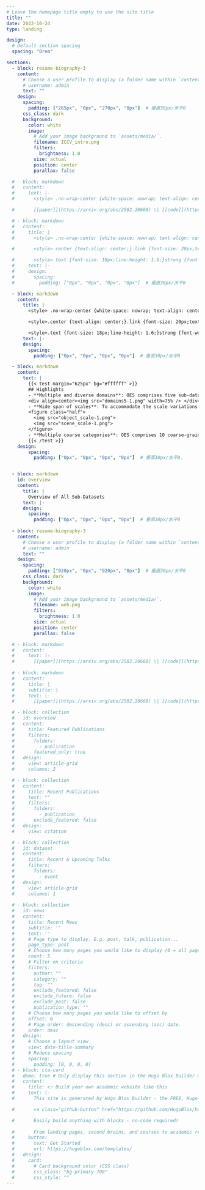 ```yaml
---
# Leave the homepage title empty to use the site title
title: ""
date: 2022-10-24
type: landing

design:
  # Default section spacing
  spacing: "0rem"

sections:
  - block: resume-biography-3
    content:
      # Choose a user profile to display (a folder name within `content/authors/`)
      # username: admin
      text: ""
    design:
      spacing:
        padding: ["265px", "0px", "270px", "0px"]  # 垂直30px/水平0
      css_class: dark
      background:
        color: white
        image:
          # Add your image background to `assets/media/`.
          filename: ICCV_intro.png
          filters:
            brightness: 1.0
          size: actual
          position: center
          parallax: false

  # - block: markdown
  #   content:
  #     text: |-
  #       <style> .no-wrap-center {white-space: nowrap; text-align: center;}</style><div class="no-wrap-center">OpenEarthSensing: Large-Scale Fine-Grained Open-World Remote Sensing Benchmark</div>

  #       [[paper]](https://arxiv.org/abs/2502.20668) \| [[code]](https://github.com/HAIV-Lab/openhaiv)

  # - block: markdown
  #   content:
  #     title: |
  #       <style> .no-wrap-center {white-space: nowrap; text-align: center;}</style><div class="no-wrap-center">OpenEarthSensing: Large-Scale Fine-Grained Open-World Remote Sensing Benchmark</div>

  #       <style>.center {text-align: center;}.link {font-size: 20px;text-decoration: none;}.link:hover {color: red; /* 改变链接颜色 */font-weight: bold; /* 改变链接文本的粗细 */cursor: pointer; /* 鼠标悬停时显示手型指示链接可点击 */}.separator {font-size: 20px;color: black;}</style><div class="center"><a href="https://arxiv.org/abs/2502.20668" class="link">[paper]</a> <span class="separator">|</span> <a href="https://github.com/HAIV-Lab/openhaiv" class="link">[code]</a></div>

  #       <style>.text {font-size: 18px;line-height: 1.6;}strong {font-weight: bold;color: red;}</style><div class="text">The advancement of remote sensing, including satellite systems, facilitates the continuous acquisition of remote sensing imagery globally, introducing novel challenges for achieving open-world tasks. Deployed models need to continuously adjust to a constant influx of new data, which frequently showcases diverse shifts from the data encountered during the training phase. To effectively handle the new data, models are required to detect semantic shifts, adapt to covariate shifts, and continuously update the parameters without forgetting learned knowledge, which has been considered in works on a variety of open-world tasks. However, existing studies are typically conducted within a single dataset to simulate realistic conditions, with a lack of large-scale benchmarks capable of evaluating multiple open-world tasks. We introduce <strong>OpenEarthSensing (OES)</strong>, a large-scale fine-grained benchmark for open-world remote sensing. OES includes 189 scene and objects categories, covering the vast majority of potential semantic shifts that may occur in the real world. Additionally, to provide a more comprehensive testbed for evaluating the generalization performance, OES encompasses five data domains with significant covariate shifts, including two RGB satellite domains, one RGB aerial domain, one multispectral RGB domain, and one infrared domain. We evaluate the baselines and existing methods of diverse tasks on OES, demonstrating that it serves as a meaningful and challenging benchmark for open-world remote sensing.</div>
  #     text: |-
  #     design:
  #       spacing:
  #         padding: ["0px", "0px", "0px", "0px"]  # 垂直30px/水平0

  - block: markdown
    content:
      title: |
        <style> .no-wrap-center {white-space: nowrap; text-align: center;}</style><div class="no-wrap-center">OpenEarthSensing: Large-Scale Fine-Grained Open-World Remote Sensing Benchmark</div>

        <style>.center {text-align: center;}.link {font-size: 20px;text-decoration: none;}.link:hover {color: red; /* 改变链接颜色 */font-weight: bold; /* 改变链接文本的粗细 */cursor: pointer; /* 鼠标悬停时显示手型指示链接可点击 */}.separator {font-size: 20px;color: black;}</style><div class="center"><a href="https://arxiv.org/abs/2502.20668" class="link">[paper]</a> <span class="separator">|</span> <a href="https://www.kaggle.com/datasets/xiangexiang/openearthsensing-oes" class="link">[dataset]</a></div>

        <style>.text {font-size: 18px;line-height: 1.6;}strong {font-weight: bold;color: red;}</style><div class="text">Home page of the large-scale fine-grained open-world remote-sensing datasets and benchmark <strong>OpenEarthSensing (OES)</strong> for various open-world remote-sensing downstream tasks, mainly including evaluating the ability of models to detect semantic shifts, adapt to covariate shifts, and continuously update the parameters without forgetting learned knowledge. OES includes 189 scene and object categories, covering the vast majority of potential semantic shifts that may occur in the real world. To provide a more comprehensive testbed for evaluating the generalization performance, OES encompasses five data domains with significant covariate shifts, including two RGB satellite domains, one RGB aerial domain, one multi-spectral RGB domain, and one infrared domain.  </div>
      text: |-
      design:
        spacing:
          padding: ["0px", "0px", "0px", "0px"]  # 垂直30px/水平0

  - block: markdown
    content:
      text: |
        {{< test margin="625px" bg="#ffffff" >}}
        ## Highlights
        - **Multiple and diverse domains**: OES comprises five sub-datasets with five distinct domains, enabling it to serve as a testbed for various generalization tasks. We randomly select 2,000 images from each domain and utilize GeoRSCLIP to extract features. The t-SNE visualization is presented with each color representing a different domain. Notably, even though sub-dataset 1 and sub-dataset 2 both originate from satellite imagery, there is a significant domain shift due to the varying capturing conditions. Furthermore, satellite, aerial, and infrared images display considerable differences as well. These domain shifts highlight the significant evaluation values and challenges posed by OES.
        <div align=center><img src="domains5-1.png" width=75% /> </div>
        - **Wide span of scales**: To accommodate the scale variations present in remote sensing images, OES has been curated to include a diverse range of data comprising 152 scenes and 37 objects for classification. To delve deeper into the intricacies of scale diversity within the OES dataset, *Qwen-VL-chat* is employed to evaluate the image scales associated with both scene and object categories. The distribution of OES across different scales is visually represented. The extensive spectrum of scale variations within OES introduces a novel challenge to the realm of remote sensing recognition.
        <figure class="half">
          <img src="object_scale-1.png">
          <img src="scene_scale-1.png">
        </figure>
        - **Multiple coarse categories**: OES comprises 10 coarse-grained categories, which effectively cover the majority of scenarios encountered in remote sensing applications. Each coarse-grained category is further divided into 10 to 27 fine-grained subcategories, culminating in a total of 189 distinct classifications. The information regarding all coarse-grained and fine-grained categories included in OES shown below:
        {{< /test >}}
    design:
        spacing:
          padding: ["0px", "0px", "0px", "0px"]  # 垂直30px/水平0.


  - block: markdown
    id: overview
    content:
      title: |
        Overview of All Sub-Datasets
      text: |-
      design:
        spacing:
          padding: ["0px", "0px", "0px", "0px"]  # 垂直30px/水平0
  
  - block: resume-biography-3
    content:
      # Choose a user profile to display (a folder name within `content/authors/`)
      # username: admin
      text: ""
    design:
      spacing:
        padding: ["920px", "0px", "920px", "0px"]  # 垂直30px/水平0
      css_class: dark
      background:
        color: white
        image:
          # Add your image background to `assets/media/`.
          filename: web.png
          filters:
            brightness: 1.0
          size: actual
          position: center
          parallax: false

  # - block: markdown
  #   content:
  #     text: |-
  #       [[paper]](https://arxiv.org/abs/2502.20668) \| [[code]](https://github.com/HAIV-Lab/openhaiv)        # <style>.center {text-align: center;}.adjust {font-size: 20px;}</style><div class="center"><div class="adjust"><a href="https://arxiv.org/abs/2502.20668">[paper]</a> | <a href="https://github.com/HAIV-Lab/openhaiv">[code]</a></div></div>
        
  # - block: markdown
  #   content:
  #     title: |
  #     subtitle: |
  #     text: |-
  #       [[paper]](https://arxiv.org/abs/2502.20668) \| [[code]](https://github.com/HAIV-Lab/openhaiv)

  # - block: collection
  #   id: overview
  #   content:
  #     title: Featured Publications
  #     filters:
  #       folders:
  #         - publication
  #       featured_only: true
  #   design:
  #     view: article-grid
  #     columns: 2

  # - block: collection
  #   content:
  #     title: Recent Publications
  #     text: ""
  #     filters:
  #       folders:
  #         - publication
  #       exclude_featured: false
  #   design:
  #     view: citation

  # - block: collection
  #   id: dataset
  #   content:
  #     title: Recent & Upcoming Talks
  #     filters:
  #       folders:
  #         - event
  #   design:
  #     view: article-grid
  #     columns: 1
    
  # - block: collection
  #   id: news
  #   content:
  #     title: Recent News
  #     subtitle: ''
  #     text: ''
  #     # Page type to display. E.g. post, talk, publication...
  #     page_type: post
  #     # Choose how many pages you would like to display (0 = all pages)
  #     count: 5
  #     # Filter on criteria
  #     filters:
  #       author: ""
  #       category: ""
  #       tag: ""
  #       exclude_featured: false
  #       exclude_future: false
  #       exclude_past: false
  #       publication_type: ""
  #     # Choose how many pages you would like to offset by
  #     offset: 0
  #     # Page order: descending (desc) or ascending (asc) date.
  #     order: desc
  #   design:
  #     # Choose a layout view
  #     view: date-title-summary
  #     # Reduce spacing
  #     spacing:
  #       padding: [0, 0, 0, 0]
  # - block: cta-card
  #   demo: true # Only display this section in the Hugo Blox Builder demo site
  #   content:
  #     title: 👉 Build your own academic website like this
  #     text: |-
  #       This site is generated by Hugo Blox Builder - the FREE, Hugo-based open source website builder trusted by 250,000+ academics like you.

  #       <a class="github-button" href="https://github.com/HugoBlox/hugo-blox-builder" data-color-scheme="no-preference: light; light: light; dark: dark;" data-icon="octicon-star" data-size="large" data-show-count="true" aria-label="Star HugoBlox/hugo-blox-builder on GitHub">Star</a>

  #       Easily build anything with blocks - no-code required!
        
  #       From landing pages, second brains, and courses to academic resumés, conferences, and tech blogs.
  #     button:
  #       text: Get Started
  #       url: https://hugoblox.com/templates/
  #   design:
  #     card:
  #       # Card background color (CSS class)
  #       css_class: "bg-primary-700"
  #       css_style: ""
---
```

